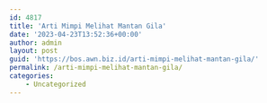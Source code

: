 ```yaml
---
id: 4817
title: 'Arti Mimpi Melihat Mantan Gila'
date: '2023-04-23T13:52:36+00:00'
author: admin
layout: post
guid: 'https://bos.awn.biz.id/arti-mimpi-melihat-mantan-gila/'
permalink: /arti-mimpi-melihat-mantan-gila/
categories:
    - Uncategorized
---
```


